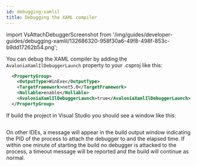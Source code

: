 ```yaml
---
id: debugging-xamlil
title: Debugging the XAML compiler
---
```


import VsAttachDebuggerScreenshot from '/img/guides/developer-guides/debugging-xamlil/132686320-958f30a6-49f8-498f-853c-b9dd17262b54.png';

You can debug the XAML compiler by adding the `AvaloniaXamlIlDebuggerLaunch` property to your .csproj like this:

```xml
  <PropertyGroup>
    <OutputType>WinExe</OutputType>
    <TargetFramework>net5.0</TargetFramework>
    <Nullable>enable</Nullable>
    <AvaloniaXamlIlDebuggerLaunch>true</AvaloniaXamlIlDebuggerLaunch>
  </PropertyGroup>
```

If build the project in Visual Studio you should see a window like this:

<img className="center" src={VsAttachDebuggerScreenshot} alt="" />

On other IDEs, a message will appear in the build output window indicating the PID of the process to attach the debugger to and the elapsed time. If within one minute of starting the build no debugger is attacked to the process, a timeout message will be reported and the build will continue as normal.
